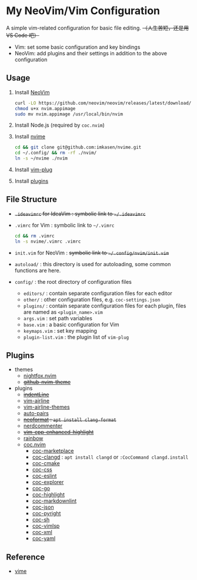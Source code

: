 # My NeoVim/Vim Configuration

A simple vim-related configuration for basic file editing. ~~（人生苦短，还是用 VS Code 吧）~~

* Vim: set some basic configuration and key bindings
* NeoVim: add plugins and their settings in addition to the above configuration

## Usage

1. Install [NeoVim](https://github.com/neovim/neovim)

   ``` Bash
   curl -LO https://github.com/neovim/neovim/releases/latest/download/nvim.appimage
   chmod u+x nvim.appimage
   sudo mv nvim.appimage /usr/local/bin/nvim
   ```

2. Install Node.js (required by `coc.nvim`)
3. Install [nvime](https://github.com/imkasen/nvime)

   ``` Bash
   cd && git clone git@github.com:imkasen/nvime.git
   cd ~/.config/ && rm -rf ./nvim/
   ln -s ~/nvime ./nvim
   ```

4. Install [vim-plug](https://github.com/junegunn/vim-plug)
5. Install [plugins](#Plugins)

## File Structure

* ~~`.ideavimrc` for IdeaVim : symbolic link to `~/.ideavimrc`~~
* `.vimrc` for Vim : symbolic link to `~/.vimrc`

  ``` bash
  cd && rm .vimrc
  ln -s nvime/.vimrc .vimrc
  ```

* `init.vim` for NeoVim : ~~symbolic link to `~/.config/nvim/init.vim`~~
* `autoload/` : this directory is used for autoloading, some common functions are here.
* `config/` : the root directory of configuration files
  * `editors/` : contain separate configuration files for each editor
  * `other/` : other configuration files, e.g. `coc-settings.json`
  * `plugins/` : contain separate configuration files for each plugin, files are named as `<plugin_name>.vim`
  * `args.vim` : set path variables
  * `base.vim` : a basic configuration for Vim
  * `keymaps.vim` : set key mapping
  * `plugin-list.vim` : the plugin list of `vim-plug`

## Plugins

* themes
  * [nightfox.nvim](https://github.com/EdenEast/nightfox.nvim)
  * ~~[github-nvim-theme](https://github.com/projekt0n/github-nvim-theme)~~
* plugins
  * ~~[indentLine](https://github.com/Yggdroot/indentLine)~~
  * [vim-airline](https://github.com/vim-airline/vim-airline)
  * [vim-airline-themes](https://github.com/vim-airline/vim-airline-themes)
  * [auto-pairs](https://github.com/jiangmiao/auto-pairs)
  * ~~[neoformat](https://github.com/sbdchd/neoformat) : `apt install clang-format`~~
  * [nerdcommenter](https://github.com/preservim/nerdcommenter)
  * ~~[vim-cpp-enhanced-highlight](https://github.com/octol/vim-cpp-enhanced-highlight)~~
  * [rainbow](https://github.com/luochen1990/rainbow)
  * [coc.nvim](https://github.com/neoclide/coc.nvim)
    * [coc-marketplace](https://github.com/fannheyward/coc-marketplace)
    * [coc-clangd](https://github.com/clangd/coc-clangd) : `apt install clangd` or `:CocCommand clangd.install`
    * [coc-cmake](https://github.com/voldikss/coc-cmake)
    * [coc-css](https://github.com/neoclide/coc-css)
    * [coc-eslint](https://github.com/neoclide/coc-eslint)
    * [coc-explorer](https://github.com/weirongxu/coc-explorer)
    * [coc-go](https://github.com/josa42/coc-go)
    * [coc-highlight](https://github.com/neoclide/coc-highlight)
    * [coc-markdownlint](https://github.com/fannheyward/coc-markdownlint)
    * [coc-json](https://github.com/neoclide/coc-json)
    * [coc-pyright](https://github.com/fannheyward/coc-pyright)
    * [coc-sh](https://github.com/josa42/coc-sh)
    * [coc-vimlsp](https://github.com/iamcco/coc-vimlsp)
    * [coc-xml](https://github.com/fannheyward/coc-xml)
    * [coc-yaml](https://github.com/neoclide/coc-yaml)

## Reference

* [vime](https://github.com/fgheng/vime)
